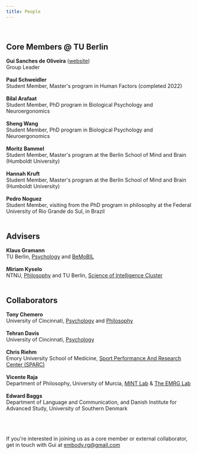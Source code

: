 ```yaml
---
title: People
---
```




<br>


## Core Members @ TU Berlin

**Gui Sanches de Oliveira** (<a href="https://gui-cogsci.github.io/" target="_blank">website</a>)
<br>
Group Leader
<br>
<br>
**Paul Schweidler**
<br>
Student Member, Master's program in Human Factors (completed 2022)
<br>
<br>
**Bilal Arafaat**
<br>
Student Member, PhD program in Biological Psychology and Neuroergonomics
<br>
<br>
**Sheng Wang**
<br>
Student Member, PhD program in Biological Psychology and Neuroergonomics
<br>
<br>
**Moritz Bammel**
<br>
Student Member, Master's program at the Berlin School of Mind and Brain (Humboldt University)
<br>
<br>
**Hannah Kruft**
<br>
Student Member, Master's program at the Berlin School of Mind and Brain (Humboldt University)
<br>
<br>
**Pedro Noguez**
<br>
Student Member, visiting from the PhD program in philosophy at the Federal University of Rio Grande do Sul, in Brazil
<br>
<br>


## Advisers

**Klaus Gramann**
<br>
TU Berlin, [Psychology](https://www.bpn.tu-berlin.de/menue/biopsychologie_und_neuroergonomie/parameter/en/) and [BeMoBIL](https://blogs.tu-berlin.de/bpn_bemobil/)
<br>
<br>
**Miriam Kyselo**
<br>
NTNU, [Philosophy](https://www.ntnu.edu/employees/m.kyselo) and TU Berlin, [Science of Intelligence Cluster](https://www.scienceofintelligence.de/people/miriam-kyselo/) 
<br>
<br>


## Collaborators

**Tony Chemero**
<br>
University of Cincinnati, [Psychology](https://www.artsci.uc.edu/departments/psychology.html) and [Philosophy](https://www.artsci.uc.edu/departments/philosophy.html)
<br>
<br>
**Tehran Davis**
<br>
University of Cincinnati, [Psychology](https://www.artsci.uc.edu/departments/psychology.html)
<br>
<br>
**Chris Riehm**
<br>
Emory University School of Medicine, [Sport Performance And Research Center (SPARC)](https://med.emory.edu/departments/orthopaedics/research/sparc/index.html)
<br>
<br>
**Vicente Raja**
<br>
Department of Philosophy, University of Murcia, [MINT Lab](https://www.um.es/web/minimal-intelligence-lab/) & [The EMRG Lab](http://www.emrglab.org/vicente-raja.html)
<br>
<br>
**Edward Baggs**
<br>
Department of Language and Communication, and Danish Institute for Advanced Study, University of Southern Denmark


<br><br><br>
If you're interested in joining us as a core member or external collaborator, get in touch with Gui at embody.rg@gmail.com
